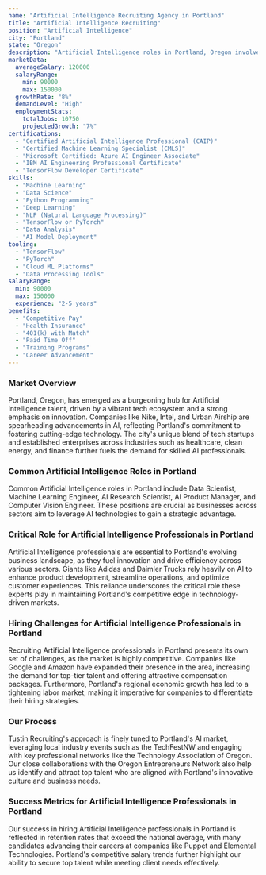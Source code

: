 ```yaml
---
name: "Artificial Intelligence Recruiting Agency in Portland"
title: "Artificial Intelligence Recruiting"
position: "Artificial Intelligence"
city: "Portland"
state: "Oregon"
description: "Artificial Intelligence roles in Portland, Oregon involve designing, implementing, and managing AI models and applications to solve complex problems across various industries."
marketData:
  averageSalary: 120000
  salaryRange:
    min: 90000
    max: 150000
  growthRate: "8%"
  demandLevel: "High"
  employmentStats:
    totalJobs: 10750
    projectedGrowth: "7%"
certifications:
  - "Certified Artificial Intelligence Professional (CAIP)"
  - "Certified Machine Learning Specialist (CMLS)"
  - "Microsoft Certified: Azure AI Engineer Associate"
  - "IBM AI Engineering Professional Certificate"
  - "TensorFlow Developer Certificate"
skills:
  - "Machine Learning"
  - "Data Science"
  - "Python Programming"
  - "Deep Learning"
  - "NLP (Natural Language Processing)"
  - "TensorFlow or PyTorch"
  - "Data Analysis"
  - "AI Model Deployment"
tooling:
  - "TensorFlow"
  - "PyTorch"
  - "Cloud ML Platforms"
  - "Data Processing Tools"
salaryRange:
  min: 90000
  max: 150000
  experience: "2-5 years"
benefits:
  - "Competitive Pay"
  - "Health Insurance"
  - "401(k) with Match"
  - "Paid Time Off"
  - "Training Programs"
  - "Career Advancement"
---
```


### Market Overview
Portland, Oregon, has emerged as a burgeoning hub for Artificial Intelligence talent, driven by a vibrant tech ecosystem and a strong emphasis on innovation. Companies like Nike, Intel, and Urban Airship are spearheading advancements in AI, reflecting Portland's commitment to fostering cutting-edge technology. The city's unique blend of tech startups and established enterprises across industries such as healthcare, clean energy, and finance further fuels the demand for skilled AI professionals.
### Common Artificial Intelligence Roles in Portland
Common Artificial Intelligence roles in Portland include Data Scientist, Machine Learning Engineer, AI Research Scientist, AI Product Manager, and Computer Vision Engineer. These positions are crucial as businesses across sectors aim to leverage AI technologies to gain a strategic advantage.

### Critical Role for Artificial Intelligence Professionals in Portland
Artificial Intelligence professionals are essential to Portland's evolving business landscape, as they fuel innovation and drive efficiency across various sectors. Giants like Adidas and Daimler Trucks rely heavily on AI to enhance product development, streamline operations, and optimize customer experiences. This reliance underscores the critical role these experts play in maintaining Portland's competitive edge in technology-driven markets.

### Hiring Challenges for Artificial Intelligence Professionals in Portland
Recruiting Artificial Intelligence professionals in Portland presents its own set of challenges, as the market is highly competitive. Companies like Google and Amazon have expanded their presence in the area, increasing the demand for top-tier talent and offering attractive compensation packages. Furthermore, Portland's regional economic growth has led to a tightening labor market, making it imperative for companies to differentiate their hiring strategies.

### Our Process
Tustin Recruiting's approach is finely tuned to Portland's AI market, leveraging local industry events such as the TechFestNW and engaging with key professional networks like the Technology Association of Oregon. Our close collaborations with the Oregon Entrepreneurs Network also help us identify and attract top talent who are aligned with Portland's innovative culture and business needs.

### Success Metrics for Artificial Intelligence Professionals in Portland
Our success in hiring Artificial Intelligence professionals in Portland is reflected in retention rates that exceed the national average, with many candidates advancing their careers at companies like Puppet and Elemental Technologies. Portland's competitive salary trends further highlight our ability to secure top talent while meeting client needs effectively.